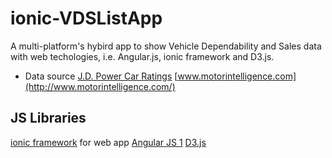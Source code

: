# ionic-VDSListApp
A multi-platform's hybird app to show Vehicle Dependability and Sales data with web techologies, i.e. Angular.js, ionic framework and D3.js.

- Data source
[J.D. Power Car Ratings](http://www.jdpower.com/cars/ratings-and-awards)
[www.motorintelligence.com](http://www.motorintelligence.com/)

## JS Libraries
[ionic framework](http://ionicframework.com/) for web app
[Angular JS 1](https://angularjs.org/)
[D3.js](http://d3js.org/)
